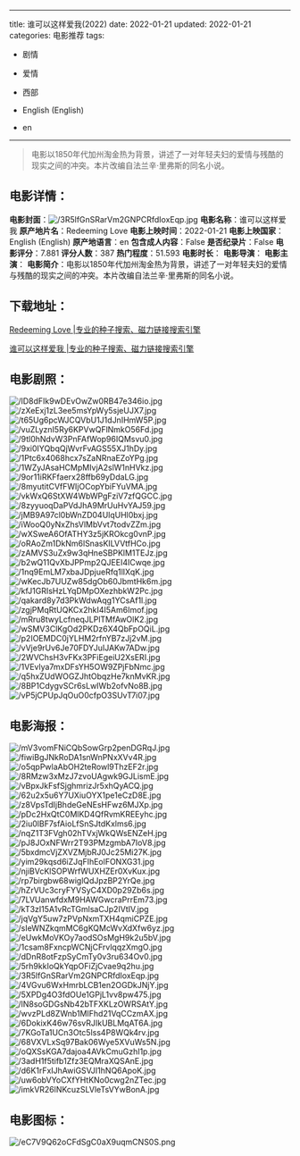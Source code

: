 
---
title: 谁可以这样爱我(2022)
date: 2022-01-21
updated: 2022-01-21
categories: 电影推荐
tags:
- 剧情
- 爱情
- 西部

- English (English)
- en
---


> 电影以1850年代加州淘金热为背景，讲述了一对年轻夫妇的爱情与残酷的现实之间的冲突。本片改编自法兰辛·里弗斯的同名小说。

## **电影详情**：

**电影封面**：<img src="https://image.tmdb.org/t/p/w200/3R5lfGnSRarVm2GNPCRfdIoxEqp.jpg" alt="/3R5lfGnSRarVm2GNPCRfdIoxEqp.jpg" title="/3R5lfGnSRarVm2GNPCRfdIoxEqp.jpg">
**电影名称**：谁可以这样爱我
**原产地片名**：Redeeming Love
**电影上映时间**：2022-01-21
**电影上映国家**：English (English)
**原产地语言**：en
**包含成人内容**：False
**是否纪录片**：False
**电影评分**：7.881
**评分人数**：387
**热门程度**：51.593
**电影时长**：
**电影导演**：
**电影主演**：
**电影简介**：电影以1850年代加州淘金热为背景，讲述了一对年轻夫妇的爱情与残酷的现实之间的冲突。本片改编自法兰辛·里弗斯的同名小说。

## **下载地址**：
[Redeeming Love |专业的种子搜索、磁力链接搜索引擎](https://movie.amd794.com:2083/?search=Redeeming%20Love&ordering=&mode=match_phrase&page_size=10&page=1)

[谁可以这样爱我 |专业的种子搜索、磁力链接搜索引擎](https://movie.amd794.com:2083/?search=%E8%B0%81%E5%8F%AF%E4%BB%A5%E8%BF%99%E6%A0%B7%E7%88%B1%E6%88%91&ordering=&mode=match_phrase&page_size=10&page=1)
 

## **电影剧照**：
<img src="https://image.tmdb.org/t/p/original/lD8dFIk9wDEvOwZw0RB47e346io.jpg" alt="/lD8dFIk9wDEvOwZw0RB47e346io.jpg" title="/lD8dFIk9wDEvOwZw0RB47e346io.jpg"><img src="https://image.tmdb.org/t/p/original/zXeExj1zL3ee5msYpWy5sjeUJX7.jpg" alt="/zXeExj1zL3ee5msYpWy5sjeUJX7.jpg" title="/zXeExj1zL3ee5msYpWy5sjeUJX7.jpg"><img src="https://image.tmdb.org/t/p/original/t65Ug6pcWJCQVbU1J1dJnIHmW5P.jpg" alt="/t65Ug6pcWJCQVbU1J1dJnIHmW5P.jpg" title="/t65Ug6pcWJCQVbU1J1dJnIHmW5P.jpg"><img src="https://image.tmdb.org/t/p/original/vuZLyznI5Ry6KPVwQFlNmkO56Fd.jpg" alt="/vuZLyznI5Ry6KPVwQFlNmkO56Fd.jpg" title="/vuZLyznI5Ry6KPVwQFlNmkO56Fd.jpg"><img src="https://image.tmdb.org/t/p/original/9tl0hNdvW3PnFAfWop96IQMsvu0.jpg" alt="/9tl0hNdvW3PnFAfWop96IQMsvu0.jpg" title="/9tl0hNdvW3PnFAfWop96IQMsvu0.jpg"><img src="https://image.tmdb.org/t/p/original/9xi0IYQbqQjWvrFvAGS55XJ1hDy.jpg" alt="/9xi0IYQbqQjWvrFvAGS55XJ1hDy.jpg" title="/9xi0IYQbqQjWvrFvAGS55XJ1hDy.jpg"><img src="https://image.tmdb.org/t/p/original/1Ptc6x4068hcx7sZaNRnaEZoYPg.jpg" alt="/1Ptc6x4068hcx7sZaNRnaEZoYPg.jpg" title="/1Ptc6x4068hcx7sZaNRnaEZoYPg.jpg"><img src="https://image.tmdb.org/t/p/original/1WZyJAsaHCMpMIvjA2slW1nHVkz.jpg" alt="/1WZyJAsaHCMpMIvjA2slW1nHVkz.jpg" title="/1WZyJAsaHCMpMIvjA2slW1nHVkz.jpg"><img src="https://image.tmdb.org/t/p/original/9or11iRKFfaerx28ffb69yDdaLG.jpg" alt="/9or11iRKFfaerx28ffb69yDdaLG.jpg" title="/9or11iRKFfaerx28ffb69yDdaLG.jpg"><img src="https://image.tmdb.org/t/p/original/8myutitCVfFWIjOCopYbiFYuVMA.jpg" alt="/8myutitCVfFWIjOCopYbiFYuVMA.jpg" title="/8myutitCVfFWIjOCopYbiFYuVMA.jpg"><img src="https://image.tmdb.org/t/p/original/vkWxQ6StXW4WbWPgFziV7zfQGCC.jpg" alt="/vkWxQ6StXW4WbWPgFziV7zfQGCC.jpg" title="/vkWxQ6StXW4WbWPgFziV7zfQGCC.jpg"><img src="https://image.tmdb.org/t/p/original/8zyyuoqDaPVdJhA9MrUuHvYAJ59.jpg" alt="/8zyyuoqDaPVdJhA9MrUuHvYAJ59.jpg" title="/8zyyuoqDaPVdJhA9MrUuHvYAJ59.jpg"><img src="https://image.tmdb.org/t/p/original/jMB9A97cl0bWnZD04UlqUHl0bxj.jpg" alt="/jMB9A97cl0bWnZD04UlqUHl0bxj.jpg" title="/jMB9A97cl0bWnZD04UlqUHl0bxj.jpg"><img src="https://image.tmdb.org/t/p/original/iWooQ0yNxZhsVlMbVvt7todvZZm.jpg" alt="/iWooQ0yNxZhsVlMbVvt7todvZZm.jpg" title="/iWooQ0yNxZhsVlMbVvt7todvZZm.jpg"><img src="https://image.tmdb.org/t/p/original/wXSweA6OfATHY3z5jKROkcg0vnP.jpg" alt="/wXSweA6OfATHY3z5jKROkcg0vnP.jpg" title="/wXSweA6OfATHY3z5jKROkcg0vnP.jpg"><img src="https://image.tmdb.org/t/p/original/oRAoZm1DkNm6lSnasKILVVtfHCo.jpg" alt="/oRAoZm1DkNm6lSnasKILVVtfHCo.jpg" title="/oRAoZm1DkNm6lSnasKILVVtfHCo.jpg"><img src="https://image.tmdb.org/t/p/original/zAMVS3uZx9w3qHneSBPKlM1TEJz.jpg" alt="/zAMVS3uZx9w3qHneSBPKlM1TEJz.jpg" title="/zAMVS3uZx9w3qHneSBPKlM1TEJz.jpg"><img src="https://image.tmdb.org/t/p/original/b2wQ11QvXbJPPmp2QJEEI4ICwqe.jpg" alt="/b2wQ11QvXbJPPmp2QJEEI4ICwqe.jpg" title="/b2wQ11QvXbJPPmp2QJEEI4ICwqe.jpg"><img src="https://image.tmdb.org/t/p/original/1nq9EmLM7xbaJDpjueRfq1lIXqK.jpg" alt="/1nq9EmLM7xbaJDpjueRfq1lIXqK.jpg" title="/1nq9EmLM7xbaJDpjueRfq1lIXqK.jpg"><img src="https://image.tmdb.org/t/p/original/wKecJb7UUZw85dgOb60JbmtHk6m.jpg" alt="/wKecJb7UUZw85dgOb60JbmtHk6m.jpg" title="/wKecJb7UUZw85dgOb60JbmtHk6m.jpg"><img src="https://image.tmdb.org/t/p/original/kfJ1GRIsHzLYqDMpOXezhbkW2Pc.jpg" alt="/kfJ1GRIsHzLYqDMpOXezhbkW2Pc.jpg" title="/kfJ1GRIsHzLYqDMpOXezhbkW2Pc.jpg"><img src="https://image.tmdb.org/t/p/original/qakard8y7d3PkWdwAqg1YCsAf1l.jpg" alt="/qakard8y7d3PkWdwAqg1YCsAf1l.jpg" title="/qakard8y7d3PkWdwAqg1YCsAf1l.jpg"><img src="https://image.tmdb.org/t/p/original/zgjPMqRtUQKCx2hkI4I5Am6Imof.jpg" alt="/zgjPMqRtUQKCx2hkI4I5Am6Imof.jpg" title="/zgjPMqRtUQKCx2hkI4I5Am6Imof.jpg"><img src="https://image.tmdb.org/t/p/original/mRru8twyLcfneqJLPlTMfAwOlK2.jpg" alt="/mRru8twyLcfneqJLPlTMfAwOlK2.jpg" title="/mRru8twyLcfneqJLPlTMfAwOlK2.jpg"><img src="https://image.tmdb.org/t/p/original/wSMV3ClKgOd2PKDz6X4QbFpOQiL.jpg" alt="/wSMV3ClKgOd2PKDz6X4QbFpOQiL.jpg" title="/wSMV3ClKgOd2PKDz6X4QbFpOQiL.jpg"><img src="https://image.tmdb.org/t/p/original/p2IOEMDC0jYLHM2rfnYB7zJj2vM.jpg" alt="/p2IOEMDC0jYLHM2rfnYB7zJj2vM.jpg" title="/p2IOEMDC0jYLHM2rfnYB7zJj2vM.jpg"><img src="https://image.tmdb.org/t/p/original/vVje9rUv6Je70FDYJuIJAKw7ADw.jpg" alt="/vVje9rUv6Je70FDYJuIJAKw7ADw.jpg" title="/vVje9rUv6Je70FDYJuIJAKw7ADw.jpg"><img src="https://image.tmdb.org/t/p/original/2WVChsH3vFKx3PFiEgeiU2XsERI.jpg" alt="/2WVChsH3vFKx3PFiEgeiU2XsERI.jpg" title="/2WVChsH3vFKx3PFiEgeiU2XsERI.jpg"><img src="https://image.tmdb.org/t/p/original/1VEvlya7mxDFsYH5OW9ZPjFbNmc.jpg" alt="/1VEvlya7mxDFsYH5OW9ZPjFbNmc.jpg" title="/1VEvlya7mxDFsYH5OW9ZPjFbNmc.jpg"><img src="https://image.tmdb.org/t/p/original/q5hxZUdWOGZJhtObqzHe7knMvKR.jpg" alt="/q5hxZUdWOGZJhtObqzHe7knMvKR.jpg" title="/q5hxZUdWOGZJhtObqzHe7knMvKR.jpg"><img src="https://image.tmdb.org/t/p/original/8BP1CdygvSCr6sLwIWb2ofvNo8B.jpg" alt="/8BP1CdygvSCr6sLwIWb2ofvNo8B.jpg" title="/8BP1CdygvSCr6sLwIWb2ofvNo8B.jpg"><img src="https://image.tmdb.org/t/p/original/vP5jCPUpJqOuO0cfpO3SUvT7i07.jpg" alt="/vP5jCPUpJqOuO0cfpO3SUvT7i07.jpg" title="/vP5jCPUpJqOuO0cfpO3SUvT7i07.jpg">

## **电影海报**：
<img src="https://image.tmdb.org/t/p/original/mV3vomFNiCQbSowGrp2penDGRqJ.jpg" alt="/mV3vomFNiCQbSowGrp2penDGRqJ.jpg" title="/mV3vomFNiCQbSowGrp2penDGRqJ.jpg"><img src="https://image.tmdb.org/t/p/original/fiwiBgJNkRoDA1snWnPNxXVv4R.jpg" alt="/fiwiBgJNkRoDA1snWnPNxXVv4R.jpg" title="/fiwiBgJNkRoDA1snWnPNxXVv4R.jpg"><img src="https://image.tmdb.org/t/p/original/o5qpPwlaAbOH2teRowl9ThzEF2r.jpg" alt="/o5qpPwlaAbOH2teRowl9ThzEF2r.jpg" title="/o5qpPwlaAbOH2teRowl9ThzEF2r.jpg"><img src="https://image.tmdb.org/t/p/original/8RMzw3xMzJ7zvoUAgwk9GJLismE.jpg" alt="/8RMzw3xMzJ7zvoUAgwk9GJLismE.jpg" title="/8RMzw3xMzJ7zvoUAgwk9GJLismE.jpg"><img src="https://image.tmdb.org/t/p/original/vBpxJkFsfSjghmrizJr5xhQyACQ.jpg" alt="/vBpxJkFsfSjghmrizJr5xhQyACQ.jpg" title="/vBpxJkFsfSjghmrizJr5xhQyACQ.jpg"><img src="https://image.tmdb.org/t/p/original/62u2x5u6Y7UXiuOYX1pe1eCzD8E.jpg" alt="/62u2x5u6Y7UXiuOYX1pe1eCzD8E.jpg" title="/62u2x5u6Y7UXiuOYX1pe1eCzD8E.jpg"><img src="https://image.tmdb.org/t/p/original/z8VpsTdIjBhdeGeNEsHFwz6MJXp.jpg" alt="/z8VpsTdIjBhdeGeNEsHFwz6MJXp.jpg" title="/z8VpsTdIjBhdeGeNEsHFwz6MJXp.jpg"><img src="https://image.tmdb.org/t/p/original/pDc2HxQtC0MlKD4QfRvmKREEyhc.jpg" alt="/pDc2HxQtC0MlKD4QfRvmKREEyhc.jpg" title="/pDc2HxQtC0MlKD4QfRvmKREEyhc.jpg"><img src="https://image.tmdb.org/t/p/original/2iu0lBF7sfAioLfSnSJtdKxlms6.jpg" alt="/2iu0lBF7sfAioLfSnSJtdKxlms6.jpg" title="/2iu0lBF7sfAioLfSnSJtdKxlms6.jpg"><img src="https://image.tmdb.org/t/p/original/nqZ1T3FVgh02hTVxjWkQWsENZeH.jpg" alt="/nqZ1T3FVgh02hTVxjWkQWsENZeH.jpg" title="/nqZ1T3FVgh02hTVxjWkQWsENZeH.jpg"><img src="https://image.tmdb.org/t/p/original/pJ8JOxNFWrr2T93PMzgmbA7IoV8.jpg" alt="/pJ8JOxNFWrr2T93PMzgmbA7IoV8.jpg" title="/pJ8JOxNFWrr2T93PMzgmbA7IoV8.jpg"><img src="https://image.tmdb.org/t/p/original/5bxdmcVjZXVZMjbRJ0Jc25Mi27K.jpg" alt="/5bxdmcVjZXVZMjbRJ0Jc25Mi27K.jpg" title="/5bxdmcVjZXVZMjbRJ0Jc25Mi27K.jpg"><img src="https://image.tmdb.org/t/p/original/yim29kqsd6iZJqFIhEolFONXG31.jpg" alt="/yim29kqsd6iZJqFIhEolFONXG31.jpg" title="/yim29kqsd6iZJqFIhEolFONXG31.jpg"><img src="https://image.tmdb.org/t/p/original/njiBVcKlSOPWrfWUXHZEr0XvKux.jpg" alt="/njiBVcKlSOPWrfWUXHZEr0XvKux.jpg" title="/njiBVcKlSOPWrfWUXHZEr0XvKux.jpg"><img src="https://image.tmdb.org/t/p/original/rp7birgbw68wiglQdJpzBP2YrQe.jpg" alt="/rp7birgbw68wiglQdJpzBP2YrQe.jpg" title="/rp7birgbw68wiglQdJpzBP2YrQe.jpg"><img src="https://image.tmdb.org/t/p/original/hZrVUc3cryFYVSyC4XD0p29Zb6s.jpg" alt="/hZrVUc3cryFYVSyC4XD0p29Zb6s.jpg" title="/hZrVUc3cryFYVSyC4XD0p29Zb6s.jpg"><img src="https://image.tmdb.org/t/p/original/7LVUanwfdxM9HAWGwcraPrrEm73.jpg" alt="/7LVUanwfdxM9HAWGwcraPrrEm73.jpg" title="/7LVUanwfdxM9HAWGwcraPrrEm73.jpg"><img src="https://image.tmdb.org/t/p/original/kT3zI15A1vRcTGmlsaCJp2IVtIV.jpg" alt="/kT3zI15A1vRcTGmlsaCJp2IVtIV.jpg" title="/kT3zI15A1vRcTGmlsaCJp2IVtIV.jpg"><img src="https://image.tmdb.org/t/p/original/jqVgY5uw7zPVpNxmTXH4qmiCPZE.jpg" alt="/jqVgY5uw7zPVpNxmTXH4qmiCPZE.jpg" title="/jqVgY5uw7zPVpNxmTXH4qmiCPZE.jpg"><img src="https://image.tmdb.org/t/p/original/sIeWNZkqmMC6gKQMcWvXdXfw6yz.jpg" alt="/sIeWNZkqmMC6gKQMcWvXdXfw6yz.jpg" title="/sIeWNZkqmMC6gKQMcWvXdXfw6yz.jpg"><img src="https://image.tmdb.org/t/p/original/eUwkMoVKOy7aodSOsMgH9k2u5bV.jpg" alt="/eUwkMoVKOy7aodSOsMgH9k2u5bV.jpg" title="/eUwkMoVKOy7aodSOsMgH9k2u5bV.jpg"><img src="https://image.tmdb.org/t/p/original/1csam8FxncpWCNjCFrvlqqzXmgO.jpg" alt="/1csam8FxncpWCNjCFrvlqqzXmgO.jpg" title="/1csam8FxncpWCNjCFrvlqqzXmgO.jpg"><img src="https://image.tmdb.org/t/p/original/dDnR8otFzpSyCmTy0v3ru634Ov0.jpg" alt="/dDnR8otFzpSyCmTy0v3ru634Ov0.jpg" title="/dDnR8otFzpSyCmTy0v3ru634Ov0.jpg"><img src="https://image.tmdb.org/t/p/original/5rh9kkIoQkYqpOFiZjCvae9q2hu.jpg" alt="/5rh9kkIoQkYqpOFiZjCvae9q2hu.jpg" title="/5rh9kkIoQkYqpOFiZjCvae9q2hu.jpg"><img src="https://image.tmdb.org/t/p/original/3R5lfGnSRarVm2GNPCRfdIoxEqp.jpg" alt="/3R5lfGnSRarVm2GNPCRfdIoxEqp.jpg" title="/3R5lfGnSRarVm2GNPCRfdIoxEqp.jpg"><img src="https://image.tmdb.org/t/p/original/4VGvu6WxHmrbLCB1en2OGDkJNjY.jpg" alt="/4VGvu6WxHmrbLCB1en2OGDkJNjY.jpg" title="/4VGvu6WxHmrbLCB1en2OGDkJNjY.jpg"><img src="https://image.tmdb.org/t/p/original/5XPDg4O3fdOUe1GPjL1vv8pw475.jpg" alt="/5XPDg4O3fdOUe1GPjL1vv8pw475.jpg" title="/5XPDg4O3fdOUe1GPjL1vv8pw475.jpg"><img src="https://image.tmdb.org/t/p/original/lN8soGDGsNb42bTFXKLzOWRSAtY.jpg" alt="/lN8soGDGsNb42bTFXKLzOWRSAtY.jpg" title="/lN8soGDGsNb42bTFXKLzOWRSAtY.jpg"><img src="https://image.tmdb.org/t/p/original/wvzPLd8ZWnb1MIFhd21VqCCzmAX.jpg" alt="/wvzPLd8ZWnb1MIFhd21VqCCzmAX.jpg" title="/wvzPLd8ZWnb1MIFhd21VqCCzmAX.jpg"><img src="https://image.tmdb.org/t/p/original/6DokixK46w76svRJIkUBLMqAT6A.jpg" alt="/6DokixK46w76svRJIkUBLMqAT6A.jpg" title="/6DokixK46w76svRJIkUBLMqAT6A.jpg"><img src="https://image.tmdb.org/t/p/original/7KGoTa1UCn3Otc5lss4P8WQk4rv.jpg" alt="/7KGoTa1UCn3Otc5lss4P8WQk4rv.jpg" title="/7KGoTa1UCn3Otc5lss4P8WQk4rv.jpg"><img src="https://image.tmdb.org/t/p/original/68VXVLxSq97Bak06Wye5XVuWs5N.jpg" alt="/68VXVLxSq97Bak06Wye5XVuWs5N.jpg" title="/68VXVLxSq97Bak06Wye5XVuWs5N.jpg"><img src="https://image.tmdb.org/t/p/original/oQXSsKGA7dajoa4AVkCmuGzhI1p.jpg" alt="/oQXSsKGA7dajoa4AVkCmuGzhI1p.jpg" title="/oQXSsKGA7dajoa4AVkCmuGzhI1p.jpg"><img src="https://image.tmdb.org/t/p/original/3adH1f5tifb1Zfz3EQMraXQSAnE.jpg" alt="/3adH1f5tifb1Zfz3EQMraXQSAnE.jpg" title="/3adH1f5tifb1Zfz3EQMraXQSAnE.jpg"><img src="https://image.tmdb.org/t/p/original/d6K1rFxIJhAwiGSVJI1hNQ6ApoK.jpg" alt="/d6K1rFxIJhAwiGSVJI1hNQ6ApoK.jpg" title="/d6K1rFxIJhAwiGSVJI1hNQ6ApoK.jpg"><img src="https://image.tmdb.org/t/p/original/uw6obVYoCXfYHtKNo0cwg2nZTec.jpg" alt="/uw6obVYoCXfYHtKNo0cwg2nZTec.jpg" title="/uw6obVYoCXfYHtKNo0cwg2nZTec.jpg"><img src="https://image.tmdb.org/t/p/original/imkVR26lNKcuzSLVleTsVYwBonA.jpg" alt="/imkVR26lNKcuzSLVleTsVYwBonA.jpg" title="/imkVR26lNKcuzSLVleTsVYwBonA.jpg">

## **电影图标**：
<img src="https://image.tmdb.org/t/p/original/eC7V9Q62oCFdSgC0aX9uqmCNS0S.png" alt="/eC7V9Q62oCFdSgC0aX9uqmCNS0S.png" title="/eC7V9Q62oCFdSgC0aX9uqmCNS0S.png">
